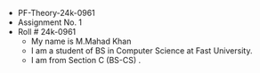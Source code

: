 - PF-Theory-24k-0961
- Assignment No. 1
- Roll # 24k-0961
  * My name is M.Mahad Khan
   + I am a student of BS in Computer Science at Fast University.
  * I am from Section C (BS-CS) .
